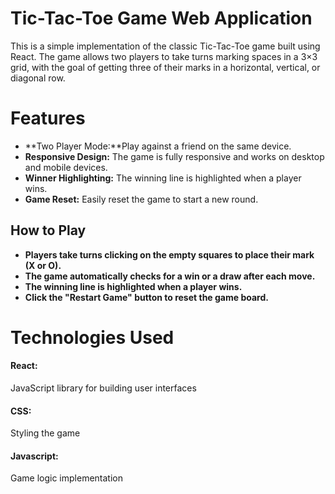 # Tic-Tac-Toe Game Web Application
This is a simple implementation of the classic Tic-Tac-Toe game built using React. 
The game allows two players to take turns marking spaces in a 3×3 grid, with the goal of getting three of their marks in a horizontal, vertical, or diagonal row.
# Features

- **Two Player Mode:**Play against a friend on the same device.
- **Responsive Design:** The game is fully responsive and works on desktop and mobile devices.
- **Winner Highlighting:** The winning line is highlighted when a player wins.
- **Game Reset:** Easily reset the game to start a new round.

## How to Play


- **Players take turns clicking on the empty squares to place their mark (X or O).** 
- **The game automatically checks for a win or a draw after each move.** 
- **The winning line is highlighted when a player wins.** 
- **Click the "Restart Game" button to reset the game board.** 



# Technologies Used
#### React:  
JavaScript library for building user interfaces
#### CSS:
Styling the game
#### Javascript:
Game logic implementation





